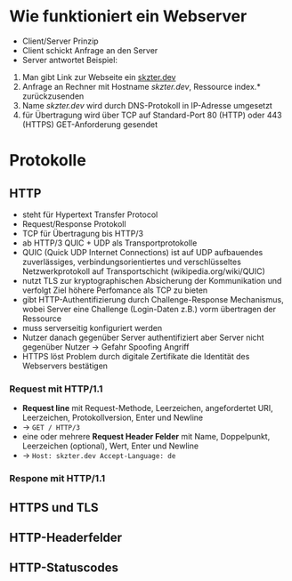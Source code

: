 # Wie funktioniert ein Webserver
- Client/Server Prinzip
- Client schickt Anfrage an den Server 
- Server antwortet
Beispiel:
1. Man gibt Link zur Webseite ein [skzter.dev](https://skzter.dev/)
2. Anfrage an Rechner mit Hostname *skzter.dev*, Ressource index.* zurückzusenden
3. Name *skzter.dev* wird durch DNS-Protokoll in IP-Adresse umgesetzt
4. für Übertragung wird über TCP auf Standard-Port 80 (HTTP) oder 443 (HTTPS) GET-Anforderung gesendet
# Protokolle
## HTTP
- steht für Hypertext Transfer Protocol
- Request/Response Protokoll
- TCP für Übertragung bis HTTP/3
- ab HTTP/3 QUIC + UDP als Transportprotokolle
- QUIC (Quick UDP Internet Connections) ist auf UDP aufbauendes zuverlässiges, verbindungsorientiertes und verschlüsseltes Netzwerkprotokoll
  auf Transportschicht (wikipedia.org/wiki/QUIC)
- nutzt TLS zur kryptographischen Absicherung der Kommunikation und verfolgt Ziel höhere Perfomance als TCP zu bieten
- gibt HTTP-Authentifizierung durch Challenge-Response Mechanismus, wobei Server eine Challenge (Login-Daten z.B.) vorm übertragen der Ressource
- muss serverseitig konfiguriert werden
- Nutzer danach gegenüber Server authentifiziert aber Server nicht gegenüber Nutzer -> Gefahr Spoofing Angriff 
- HTTPS löst Problem durch digitale Zertifikate die Identität des Webservers bestätigen 
### Request mit HTTP/1.1
- **Request line** mit Request-Methode, Leerzeichen, angefordertet URI, Leerzeichen, Protokollversion, Enter und Newline
- -> ``` GET / HTTP/3 ```
- eine oder mehrere **Request Header Felder** mit Name, Doppelpunkt, Leerzeichen (optional), Wert, Enter und Newline
- -> ``` Host: skzter.dev
         Accept-Language: de ```
### Respone mit HTTP/1.1 
## HTTPS und TLS
## HTTP-Headerfelder
## HTTP-Statuscodes
